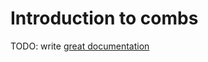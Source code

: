 # Introduction to combs

TODO: write [great documentation](http://jacobian.org/writing/what-to-write/)
